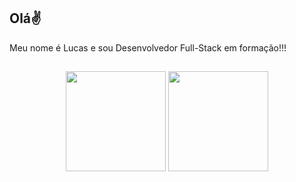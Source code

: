 ## Olá✌


Meu nome é Lucas e sou Desenvolvedor Full-Stack em formação!!!

##

<div align="center">
  <img height="160em" src="https://github-readme-stats.vercel.app/api?username=lucassoaresjs&show_icons=true&theme=graywhite&include_all_commits=true&count_private=true"/>
  <img height="160em" src="https://github-readme-stats.vercel.app/api/top-langs/?username=lucassoaresjs&layout=compact&langs_count=7&theme=graywhite&count_private=true"/>
</div>
